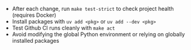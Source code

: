 - After each change, run `make test-strict` to check project health (requires Docker)
- Install packages with `uv add <pkg>` or `uv add --dev <pkg>`
- Test Github CI runs cleanly with `make act`
- Avoid modifying the global Python environment or relying on globally installed packages